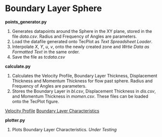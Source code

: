 # Boundary Layer Sphere
**points_generator.py** 
1. Generates datapoints around the Sphere in the XY plane, stored in the file *data.csv*. Radius and Frequency of Angles are parameters.
2. Load the datafile generated onto TecPlot as *Text Spreadsheet Loader*.
3. Interpolate *X*, *Y*, *u*, *v*, onto the newly created zone and *Wrtie Data as Formatted Text* in the same order. 
4. Save the file as *tcdata.csv*

**calculate.py**
1. Calculates the Velocity Profile, Boundary Layer Thickness, Displacement Thickness and Momentum Thickness for flow past sphere. Radius and Frequency of Angles are parameters.
2. Stores the Boundary Layer in *bl.csv*, Displacement Thickness in *dis.csv*, and Momentum Thickness in *momen.csv*. These files can be loaded onto the TecPlot figure. 

[Velocity Profile](https://github.com/parekhaman1807/Boundary_Layer_Sphere/media/vel_pro.png "Velocity Profile")
[Boundary Layer Characteristics](https://github.com/parekhaman1807/Boundary_Layer_Sphere/media/boundary_layer_chars.png "Boundary Layer Characteristics")

**plotter.py**
1. Plots Boundary Layer Characteristics. _Under Testing_


